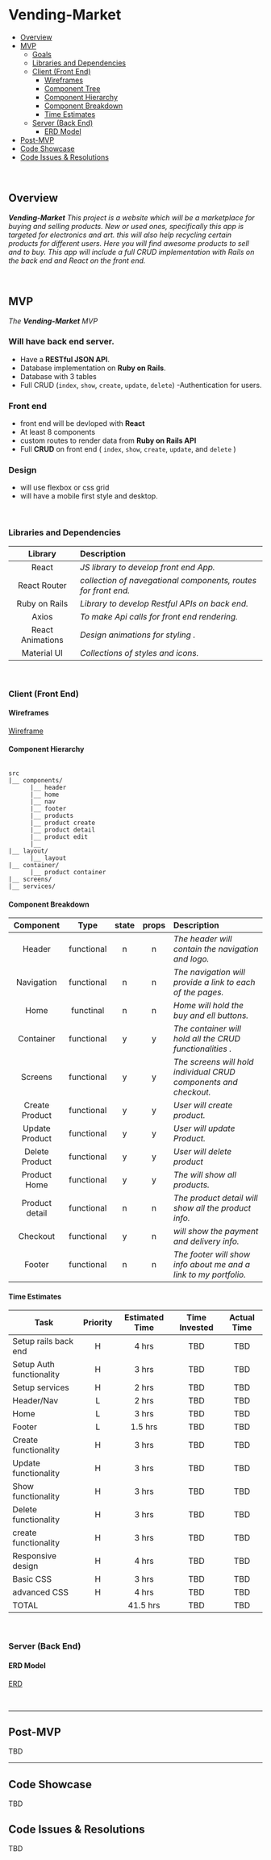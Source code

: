 # Vending-Market





- [Overview](#overview)
- [MVP](#mvp)
  - [Goals](#goals)
  - [Libraries and Dependencies](#libraries-and-dependencies)
  - [Client (Front End)](#client-front-end)
    - [Wireframes](#wireframes)
    - [Component Tree](#component-tree)
    - [Component Hierarchy](#component-hierarchy)
    - [Component Breakdown](#component-breakdown)
    - [Time Estimates](#time-estimates)
  - [Server (Back End)](#server-back-end)
    - [ERD Model](#erd-model)
- [Post-MVP](#post-mvp)
- [Code Showcase](#code-showcase)
- [Code Issues & Resolutions](#code-issues--resolutions)

<br>

## Overview

_**Vending-Market** This project is a website which will be a marketplace for buying and selling products. New or used ones, specifically this app is targeted for electronics and art. this will also help recycling certain products for different users. Here you will find awesome products to sell and to buy.
This app will include a full CRUD implementation with Rails on the back end and React on the front end._


<br>

## MVP


_The **Vending-Market** MVP_

### Will have back end server.

 - Have a **RESTful JSON API**.
 - Database implementation on **Ruby on Rails**.
 - Database with 3 tables 
 - Full CRUD (`index`, `show`, `create`, `update`, `delete`)
 -Authentication for users.
 
 
 ### Front end 
 - front end will be devloped with **React**
 - At least 8 components
 - custom routes to render data from **Ruby on Rails API**
 - Full **CRUD** on front end ( `index`, `show`, `create`, `update`, and `delete` )
 
 ### Design
 - will use flexbox or css grid
 - will have a mobile first style and desktop.


<br>

### Libraries and Dependencies


|     Library      | Description                                |
| :--------------: | :----------------------------------------- |
|   React          | _JS library to develop front end App._     |
|   React Router   | _collection of navegational components, routes for front end._ |
|   Ruby on Rails  | _Library to develop Restful APIs  on back end._|
|   Axios          | _To make Api calls for front end rendering._|
|   React Animations | _Design animations for styling ._        |
|   Material UI    | _Collections of styles and icons._         |

<br>

### Client (Front End)

#### Wireframes


[Wireframe](https://app.lucidchart.com/invitations/accept/4d7d4bbd-0c1c-40fc-bcfc-14259f380aef)


 

#### Component Hierarchy


``` structure

src
|__ components/
      |__ header
      |__ home
      |__ nav
      |__ footer
      |__ products
      |__ product create
      |__ product detail
      |__ product edit
      |__
|__ layout/
      |__ layout
|__ container/
      |__ product container
|__ screens/
|__ services/

```

#### Component Breakdown



|  Component   |    Type    | state | props | Description                                                      |
| :----------: | :--------: | :---: | :---: | :--------------------------------------------------------------- |
| Header       | functional |   n   |   n   | _The header will contain the navigation and logo._               |
| Navigation   | functional |   n   |   n   | _The navigation will provide a link to each of the pages._       |
| Home         | functinal  |   n   |   n   | _Home will hold the buy and ell buttons._                        |
| Container    | functional |   y   |   y   | _The container will hold all the CRUD functionalities ._ |
| Screens      | functional |   y   |   y   | _The screens will hold individual CRUD components and checkout._ |
| Create Product | functional |   y |   y   | _User will create product._                 |
| Update Product | functional |   y |   y   | _User will update Product._ |
| Delete Product| functional |   y  |   y   | _User will delete product_ |
| Product Home | functional |   y   |   y   | _The will show all products._ |
| Product detail | functional |   n   |   n | _The product detail will show all the product info._ |
| Checkout     | functional |   y   |   n   | _will show the payment and delivery info._ |
| Footer       | functional |   n   |   n   | _The footer will show info about me and a link to my portfolio._ |


#### Time Estimates



| Task                | Priority | Estimated Time | Time Invested | Actual Time |
| ------------------- | :------: | :------------: | :-----------: | :---------: |
| Setup rails back end |    H    |     4 hrs      |     TBD       |     TBD     |
| Setup Auth functionality|  H   |     3 hrs      |     TBD       |     TBD     |
| Setup services      |    H     |     2 hrs      |     TBD       |     TBD     |
| Header/Nav          |    L     |     2 hrs      |     TBD       |     TBD     |
| Home                |    L     |     3 hrs      |     TBD       |     TBD     |
| Footer              |    L     |     1.5 hrs    |     TBD       |     TBD     |
| Create functionality|    H     |     3 hrs      |     TBD       |     TBD     |
| Update functionality|    H     |     3 hrs      |     TBD       |     TBD     |
| Show functionality  |    H     |     3 hrs      |     TBD       |     TBD     |
| Delete functionality|    H     |     3 hrs      |     TBD       |     TBD     |
| create functionality|    H     |     3 hrs      |     TBD       |     TBD     |
| Responsive design   |    H     |     4 hrs      |     TBD       |     TBD     |
| Basic CSS           |    H     |     3 hrs      |     TBD       |     TBD     |
| advanced CSS        |    H     |     4 hrs      |     TBD       |     TBD     |
| TOTAL               |          |     41.5 hrs   |     TBD       |     TBD     |



<br>

### Server (Back End)

#### ERD Model

[ERD](https://whimsical.com/Gr9sEYqbTxRsgtzcEhcQu5)



<br>

***

## Post-MVP

TBD

***

## Code Showcase

TBD

## Code Issues & Resolutions

TBD
